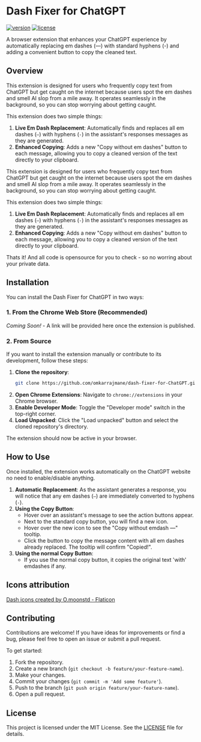 # Dash Fixer for ChatGPT

[![version](https://img.shields.io/badge/version-1.0.1-blue.svg)](https://github.com/omkarrajmane/dash-fixer-for-ChatGPT)
[![license](https://img.shields.io/badge/license-MIT-green.svg)](https://opensource.org/licenses/MIT)

A browser extension that enhances your ChatGPT experience by automatically replacing em dashes (—) with standard hyphens (-) and adding a convenient button to copy the cleaned text.

## Overview

This extension is designed for users who frequently copy text from ChatGPT but get caught on the internet because users spot the em dashes and smell AI slop from a mile away. It operates seamlessly in the background, so you can stop worrying about getting caught.

This extension does two simple things:

1.  **Live Em Dash Replacement**: Automatically finds and replaces all em dashes (`—`) with hyphens (`-`) in the assistant's responses messages as they are generated.
2.  **Enhanced Copying**: Adds a new "Copy without em dashes" button to each message, allowing you to copy a cleaned version of the text directly to your clipboard.

This extension is designed for users who frequently copy text from ChatGPT but get caught on the internet because users spot the em dashes and smell AI slop from a mile away. It operates seamlessly in the background, so you can stop worrying about getting caught.

This extension does two simple things:

1.  **Live Em Dash Replacement**: Automatically finds and replaces all em dashes (`—`) with hyphens (`-`) in the assistant's responses messages as they are generated.
2.  **Enhanced Copying**: Adds a new "Copy without em dashes" button to each message, allowing you to copy a cleaned version of the text directly to your clipboard.

Thats it! And all code is opensource for you to check - so no worring about your private data.

## Installation

You can install the Dash Fixer for ChatGPT in two ways:

### 1. From the Chrome Web Store (Recommended)

_Coming Soon!_ - A link will be provided here once the extension is published.

### 2. From Source

If you want to install the extension manually or contribute to its development, follow these steps:

1.  **Clone the repository**:
    ```bash
    git clone https://github.com/omkarrajmane/dash-fixer-for-ChatGPT.git
    ```
2.  **Open Chrome Extensions**: Navigate to `chrome://extensions` in your Chrome browser.
3.  **Enable Developer Mode**: Toggle the "Developer mode" switch in the top-right corner.
4.  **Load Unpacked**: Click the "Load unpacked" button and select the cloned repository's directory.

The extension should now be active in your browser.

## How to Use

Once installed, the extension works automatically on the ChatGPT website no need to enable/disable anything.

1.  **Automatic Replacement**: As the assistant generates a response, you will notice that any em dashes (`—`) are immediately converted to hyphens (`-`).
2.  **Using the Copy Button**:
    - Hover over an assistant's message to see the action buttons appear.
    - Next to the standard copy button, you will find a new icon.
    - Hover over the new icon to see the "Copy without emdash —" tooltip.
    - Click the button to copy the message content with all em dashes already replaced. The tooltip will confirm "Copied!".
3.  **Using the normal Copy Button**:
    - If you use the normal copy button, it copies the original text 'with' emdashes if any.

## Icons attribution

<a href="https://www.flaticon.com/free-icons/dash" title="dash icons">Dash icons created by O.moonstd - Flaticon</a>

## Contributing

Contributions are welcome! If you have ideas for improvements or find a bug, please feel free to open an issue or submit a pull request.

To get started:

1.  Fork the repository.
2.  Create a new branch (`git checkout -b feature/your-feature-name`).
3.  Make your changes.
4.  Commit your changes (`git commit -m 'Add some feature'`).
5.  Push to the branch (`git push origin feature/your-feature-name`).
6.  Open a pull request.

## License

This project is licensed under the MIT License. See the [LICENSE](LICENSE) file for details.
